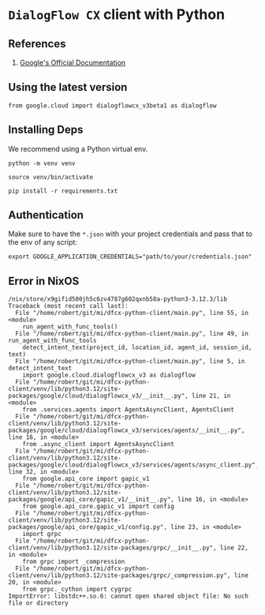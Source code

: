 # `DialogFlow CX` client with Python

## References

1. [Google's Official Documentation](https://cloud.google.com/dialogflow/cx/docs/reference/library/python)

## Using the latest version

```
from google.cloud import dialogflowcx_v3beta1 as dialogflow
```

## Installing Deps

We recommend using a Python virtual env.
```
python -m venv venv
```

```
source venv/bin/activate
```

```
pip install -r requirements.txt
```

## Authentication

Make sure to have the `*.json` with your project credentials and pass that to the env of any script:

```shell
export GOOGLE_APPLICATION_CREDENTIALS="path/to/your/credentials.json"
```

## Error in NixOS

```
/nix/store/x9gifid500jh5c6zv4787g602qxnb58a-python3-3.12.3/lib
Traceback (most recent call last):
  File "/home/robert/git/mi/dfcx-python-client/main.py", line 55, in <module>
    run_agent_with_func_tools()
  File "/home/robert/git/mi/dfcx-python-client/main.py", line 49, in run_agent_with_func_tools
    detect_intent_text(project_id, location_id, agent_id, session_id, text)
  File "/home/robert/git/mi/dfcx-python-client/main.py", line 5, in detect_intent_text
    import google.cloud.dialogflowcx_v3 as dialogflow
  File "/home/robert/git/mi/dfcx-python-client/venv/lib/python3.12/site-packages/google/cloud/dialogflowcx_v3/__init__.py", line 21, in <module>
    from .services.agents import AgentsAsyncClient, AgentsClient
  File "/home/robert/git/mi/dfcx-python-client/venv/lib/python3.12/site-packages/google/cloud/dialogflowcx_v3/services/agents/__init__.py", line 16, in <module>
    from .async_client import AgentsAsyncClient
  File "/home/robert/git/mi/dfcx-python-client/venv/lib/python3.12/site-packages/google/cloud/dialogflowcx_v3/services/agents/async_client.py", line 32, in <module>
    from google.api_core import gapic_v1
  File "/home/robert/git/mi/dfcx-python-client/venv/lib/python3.12/site-packages/google/api_core/gapic_v1/__init__.py", line 16, in <module>
    from google.api_core.gapic_v1 import config
  File "/home/robert/git/mi/dfcx-python-client/venv/lib/python3.12/site-packages/google/api_core/gapic_v1/config.py", line 23, in <module>
    import grpc
  File "/home/robert/git/mi/dfcx-python-client/venv/lib/python3.12/site-packages/grpc/__init__.py", line 22, in <module>
    from grpc import _compression
  File "/home/robert/git/mi/dfcx-python-client/venv/lib/python3.12/site-packages/grpc/_compression.py", line 20, in <module>
    from grpc._cython import cygrpc
ImportError: libstdc++.so.6: cannot open shared object file: No such file or directory
```
